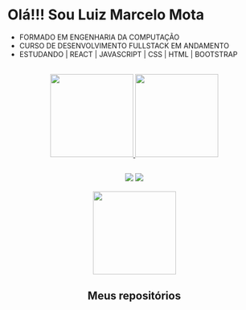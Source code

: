 # Olá!!! Sou Luiz Marcelo Mota

-  FORMADO EM ENGENHARIA DA COMPUTAÇÃO
-  CURSO DE DESENVOLVIMENTO  FULLSTACK EM ANDAMENTO
-  ESTUDANDO | REACT | JAVASCRIPT | CSS | HTML | BOOTSTRAP

<br>
<div align = "center">
  <a href="https://github.com/luizmarcelolm">
  <img height="165em" src="https://github-readme-stats.vercel.app/api?username=luizmarcelolm&show_icons=true&theme=nightowl&include_all_commits=true&count_private=true"/>
  <img height="165em" src="https://github-readme-stats.vercel.app/api/top-langs/?username=luizmarcelolm&layout=compact&langs_count=168&theme=nightowl"/>
</div>

##
<div align = "center">
  <a href="https://www.linkedin.com/in/luizmarcelomota/" target="_blank"><img src="https://img.shields.io/badge/-LinkedIn-%230077B5?style=for-the-badge&logo=linkedin&logoColor=white" target="_blank"></a> 
  <a href = "mailto:luizmarcelolm@hotmail.com"><img src="https://img.shields.io/badge/Hotmail-D14836?style=for-the-badge&logo=hotmail&logoColor=white" target="_blank"></a>
</div>
<br>
<div align = "center">
<a href="https://git.io/streak-stats">
  <img height="165em" src="https://github-readme-streak-stats.herokuapp.com/?user=luizmarcelolm&theme=nightowl"/> 
</div>
<div align='center'>
  <h2>
    <a
    target="_blank"
    style="text-decoration: none"
    href="https://github.com/luizmarcelolm?tab=stars"
    >Meus repositórios</a>
  </h2>
</div>

